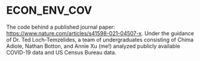 # ECON_ENV_COV
The code behind a published journal paper: https://www.nature.com/articles/s41598-021-04507-x.
Under the guidance of Dr. Ted Loch-Temzelides, a team of undergraduates consisting of Chima Adiole, Nathan Botton, and Annie Xu (me!) analyzed publicly available COVID-19 data and US Census Bureau data.
